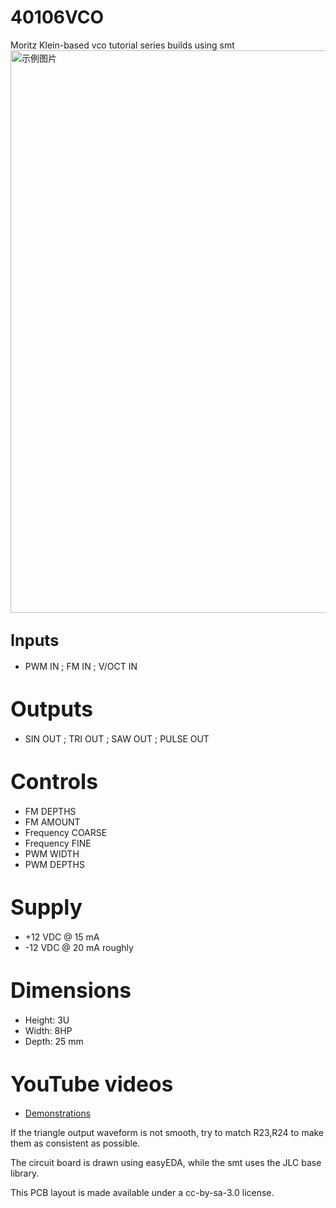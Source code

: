 # 40106VCO
Moritz Klein-based vco tutorial series builds using smt
<img src="VCO.jpg" alt="示例图片" width="900"/>

## <span style="font-size: larger;">Inputs</span>

- PWM IN ; FM IN ; V/OCT IN
  
# <span style="font-size: larger;">Outputs</span>

- SIN OUT ; TRI OUT ; SAW OUT ; PULSE OUT

# <span style="font-size: larger;">Controls</span>

- FM DEPTHS
- FM AMOUNT
- Frequency COARSE
- Frequency FINE
- PWM WIDTH
- PWM DEPTHS

# <span style="font-size: larger;">Supply</span>

- +12 VDC @ 15 mA
- -12 VDC @ 20 mA roughly
  
# <span style="font-size: larger;">Dimensions</span>

- Height: 3U
- Width: 8HP
- Depth: 25 mm

# <span style="font-size: larger;">YouTube videos</span>

- [Demonstrations](https://www.youtube.com/watch?v=QiLeUSpJTN0&t)
  
If the triangle output waveform is not smooth, try to match R23,R24 to make them as consistent as possible.

The circuit board is drawn using easyEDA, while the smt uses the JLC base library.

This PCB layout is made available under a cc-by-sa-3.0 license.

